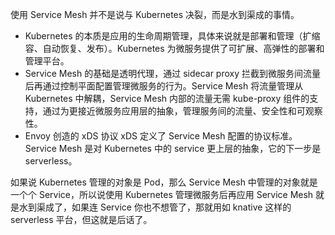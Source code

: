 使用 Service Mesh 并不是说与 Kubernetes 决裂，而是水到渠成的事情。
* Kubernetes 的本质是应用的生命周期管理，具体来说就是部署和管理（扩缩容、自动恢复、发布）。Kubernetes 为微服务提供了可扩展、高弹性的部署和管理平台。
* Service Mesh 的基础是透明代理，通过 sidecar proxy 拦截到微服务间流量后再通过控制平面配置管理微服务的行为。Service Mesh 将流量管理从 Kubernetes 中解耦，Service Mesh 内部的流量无需 kube-proxy 组件的支持，通过为更接近微服务应用层的抽象，管理服务间的流量、安全性和可观察性。
* Envoy 创造的 xDS 协议 xDS 定义了 Service Mesh 配置的协议标准。Service Mesh 是对 Kubernetes 中的 service 更上层的抽象，它的下一步是 serverless。


如果说 Kubernetes 管理的对象是 Pod，那么 Service Mesh 中管理的对象就是一个个 Service，所以说使用 Kubernetes 管理微服务后再应用 Service Mesh 就是水到渠成了，如果连 Service 你也不想管了，那就用如 knative 这样的 serverless 平台，但这就是后话了。

